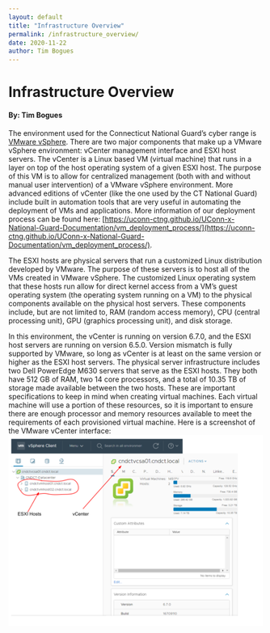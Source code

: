 ```yaml
---
layout: default
title: "Infrastructure Overview"
permalink: /infrastructure_overview/
date: 2020-11-22
author: Tim Bogues
---
```

# Infrastructure Overview
#### By: Tim Bogues
The environment used for the Connecticut National Guard’s cyber range is [VMware vSphere](https://docs.vmware.com/en/VMware-vSphere/index.html). There are two major components that make up a VMware vSphere environment: vCenter management interface and ESXI host servers. The vCenter is a Linux based VM (virtual machine) that runs in a layer on top of the host operating system of a given ESXI host. The purpose of this VM is to allow for centralized management (both with and without manual user intervention) of a VMware vSphere environment. More advanced editions of vCenter (like the one used by the CT National Guard) include built in automation tools that are very useful in automating the deployment of VMs and applications. More information of our deployment process can be found here: [https://uconn-ctng.github.io/UConn-x-National-Guard-Documentation/vm_deployment_process/](https://uconn-ctng.github.io/UConn-x-National-Guard-Documentation/vm_deployment_process/).

The ESXI hosts are physical servers that run a customized Linux distribution developed by VMware. The purpose of these servers is to host all of the VMs created in VMware vSphere. The customized Linux operating system that these hosts run allow for direct kernel access from a VM’s guest operating system (the operating system running on a VM) to the physical components available on the physical host servers. These components include, but are not limited to, RAM (random access memory), CPU (central processing unit), GPU (graphics processing unit), and disk storage.

In this environment, the vCenter is running on version 6.7.0, and the ESXI host servers are running on version 6.5.0. Version mismatch is fully supported by VMware, so long as vCenter is at least on the same version or higher as the ESXI host servers. The physical server infrastructure includes two Dell PowerEdge M630 servers that serve as the ESXI hosts. They both have 512 GB of RAM, two 14 core processors, and a total of 10.35 TB of storage made available between the two hosts. These are important specifications to keep in mind when creating virtual machines. Each virtual machine will use a portion of these resources, so it is important to ensure there are enough processor and memory resources available to meet the requirements of each provisioned virtual machine. Here is a screenshot of the VMware vCenter interface:
![Figure 1](./vCenterHosts.png)
